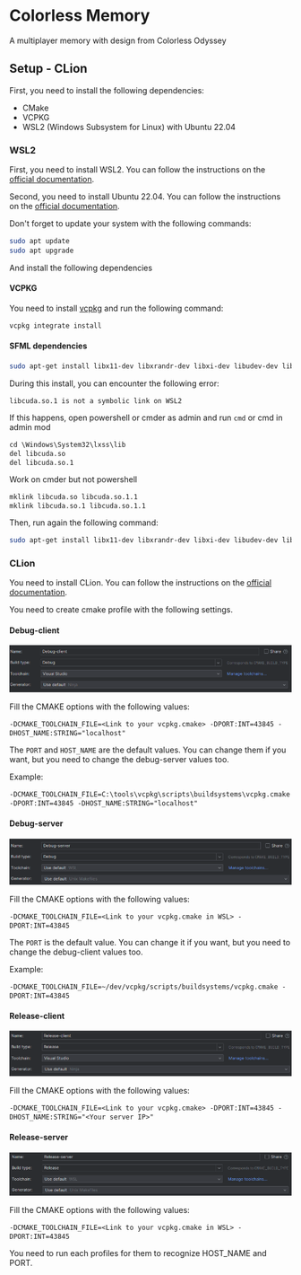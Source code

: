 # Colorless Memory
A multiplayer memory with design from Colorless Odyssey

## Setup - CLion

First, you need to install the following dependencies:
- CMake
- VCPKG
- WSL2 (Windows Subsystem for Linux) with Ubuntu 22.04

### WSL2
First, you need to install WSL2. You can follow the instructions on the [official documentation](https://docs.microsoft.com/en-us/windows/wsl/install).

Second, you need to install Ubuntu 22.04. You can follow the instructions on the [official documentation](https://docs.microsoft.com/en-us/windows/wsl/install#install-a-linux-distribution).

Don't forget to update your system with the following commands:
```bash
sudo apt update
sudo apt upgrade
```

And install the following dependencies

#### VCPKG
You need to install [vcpkg](https://vcpkg.io/en/getting-started.html) and run the following command:
```bash
vcpkg integrate install
```

#### SFML dependencies
```bash
sudo apt-get install libx11-dev libxrandr-dev libxi-dev libudev-dev libgl1-mesa-dev
```

During this install, you can encounter the following error:
```
libcuda.so.1 is not a symbolic link on WSL2
```

If this happens, open powershell or cmder as admin and run `cmd` or cmd in admin mod

```
cd \Windows\System32\lxss\lib
del libcuda.so
del libcuda.so.1
```

Work on cmder but not powershell
```
mklink libcuda.so libcuda.so.1.1
mklink libcuda.so.1 libcuda.so.1.1
```

Then, run again the following command:
```bash
sudo apt-get install libx11-dev libxrandr-dev libxi-dev libudev-dev libgl1-mesa-dev
```

### CLion
You need to install CLion. You can follow the instructions on the [official documentation](https://www.jetbrains.com/clion/download/).

You need to create cmake profile with the following settings.
#### Debug-client
![Debug-client](./documentation/images/debug-client.png)

Fill the CMAKE options with the following values:
```
-DCMAKE_TOOLCHAIN_FILE=<Link to your vcpkg.cmake> -DPORT:INT=43845 -DHOST_NAME:STRING="localhost"
```
The `PORT` and `HOST_NAME` are the default values. You can change them if you want, but you need to change the debug-server values too.

Example:
```
-DCMAKE_TOOLCHAIN_FILE=C:\tools\vcpkg\scripts\buildsystems\vcpkg.cmake -DPORT:INT=43845 -DHOST_NAME:STRING="localhost"
```

#### Debug-server
![Debug-server](./documentation/images/debug-server.png)

Fill the CMAKE options with the following values:
```
-DCMAKE_TOOLCHAIN_FILE=<Link to your vcpkg.cmake in WSL> -DPORT:INT=43845
```
The `PORT` is the default value. You can change it if you want, but you need to change the debug-client values too.

Example:
```
-DCMAKE_TOOLCHAIN_FILE=~/dev/vcpkg/scripts/buildsystems/vcpkg.cmake -DPORT:INT=43845
```

#### Release-client
![Release-client](./documentation/images/release-client.png)

Fill the CMAKE options with the following values:
```
-DCMAKE_TOOLCHAIN_FILE=<Link to your vcpkg.cmake> -DPORT:INT=43845 -DHOST_NAME:STRING="<Your server IP>"
```

#### Release-server
![Release-server](./documentation/images/release-server.png)

Fill the CMAKE options with the following values:
```
-DCMAKE_TOOLCHAIN_FILE=<Link to your vcpkg.cmake in WSL> -DPORT:INT=43845
```

You need to run each profiles for them to recognize HOST_NAME and PORT.